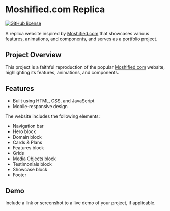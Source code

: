 # Moshified.com Replica

[![GitHub license](https://img.shields.io/github/license/YourUsername/YourRepo)](https://github.com/YourUsername/YourRepo/blob/main/LICENSE)

A replica website inspired by [Moshified.com](https://www.moshified.com/) that showcases various features, animations, and components, and serves as a portfolio project.

## Project Overview

This project is a faithful reproduction of the popular [Moshified.com](https://www.moshified.com/) website, highlighting its features, animations, and components.

## Features

- Built using HTML, CSS, and JavaScript
- Mobile-responsive design

The website includes the following elements:

- Navigation bar
- Hero block
- Domain block
- Cards & Plans
- Features block
- Grids
- Media Objects block
- Testimonials block
- Showcase block
- Footer

## Demo

Include a link or screenshot to a live demo of your project, if applicable.


